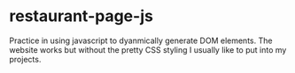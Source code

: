 # restaurant-page-js

Practice in using javascript to dyanmically generate DOM elements. 
The website works but without the pretty CSS styling I usually like to put into my projects.
